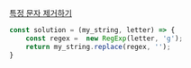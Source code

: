 [특정 문자 제거하기](https://school.programmers.co.kr/learn/courses/30/lessons/120826)

```js
const solution = (my_string, letter) => {
    const regex =  new RegExp(letter, 'g');
    return my_string.replace(regex, '');
}
```
